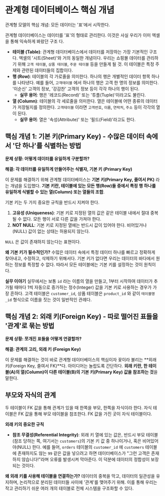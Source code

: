 # 관계형 데이터베이스 핵심 개념

관계형 모델의 핵심 개념: 모든 데이터는 '표'에서 시작한다.

관계형 데이터베이스는 데이터를 '표'의 형태로 관리한다. 이것은 사실 우리가 이미 엑셀을 통해 익숙하게 봐왔던 구조
다.

- **테이블 (Table)**: 관계형 데이터베이스에서 데이터를 저장하는 가장 기본적인 구조다. 엑셀의 '시트(Sheet)'와 거의 동일한 개념이다. 우리는 쇼핑몰 데이터를 관리하기 위해 `고객 테이블`, `상품 테이블`, `주문 테이블` 등을 만들게 될 것. 이 테이블은 특정 주제와 관련된 데이터들의 집합이다.
- **행 (Row)**: 테이블의 각 가로줄을 의미한다. 하나의 행은 개별적인 데이터 항목 하나를 나타낸다. 예를 들어, `고객테이블` 에서 하나의 행은 고객 한 명의 정보를 의미한다. '이순신' 고객의 정보, '강감찬' 고객의 정보 등이 각각 하나의 행이 된다.
	- **실무 용어**: 행은 '레코드(Record)' 또는 '튜플(Tuple)'이라고도 불린다.
- **열 (Column)**: 테이블의 각 세로줄을 의미한다. 열은 테이블에 어떤 종류의 데이터가 저장될지를 정의한다. `고객테이블` 이라면 `고객번호`, `이름`, `연락처`, `주소` 등이 각각의 열이 된다.
	- **실무 용어**: 열은 '속성(Attribute)' 또는 '필드(Field)'라고도 한다.

## 핵심 개념 1: 기본 키(Primary Key) - 수많은 데이터 속에서 '단 하나'를 식별하는 방법

**문제 상황: 어떻게 데이터를 유일하게 구분할까?**

**해결: 각 데이터를 유일하게 만들어주는 식별자, 기본 키 (Primary Key)**

이 문제를 해결하기 위해 관계형 데이터베이스는 **기본 키(Primary Key, 줄여서 PK)** 라는 개념을 도입했다. **기본 키란, 테이블에 있는 모든 행(Row)들 중에서 특정 행 하나를 유일하게 식별할 수 있는 열(Column) 또는 열들의 조합**.

기본 키는 두 가지 중요한 규칙을 반드시 지켜야 한다.
1. **고유성 (Uniqueness)**: 기본 키로 지정된 열의 값은 같은 테이블 내에서 절대 중복될 수 없다. 모든 행이 서로 다른 값을 가져야 한다.
2. **NOT NULL**: 기본 키로 지정된 열에는 반드시 값이 있어야 한다. 비어있거나(NULL) 값이 없는 상태는 허용되지 않는다.

`NULL` 은 값이 존재하지 않는다는 표현이다.

**왜 기본 키가 필수적인가?**
수많은 데이터 속에서 특정 데이터 하나를 빠르고 정확하게 찾아내고, 수정하고, 삭제하기 위해서다. 기본 키가 없다면 우리는 데이터의 바다에서 원하는 정보를 특정할 수 없다. 따라서 모든 테이블에는 기본 키를 설정하는 것이 원칙이다.

**실무 이야기**
실무에서는 보통 `id` 라는 이름의 열을 만들고, 1부터 시작하여 데이터가 추가될 때마다 1씩 자동으로 증가하는 정수(Integer) 값을 기본 키로 사용하는 경우가 가장 흔하다. 고객 테이블은 `customer_id`, 상품 테이블은 `product_id` 와 같이 `테이블명_id` 형식으로 이름을 짓는 것이 일반적인 관례다.

## 핵심 개념 2: 외래 키(Foreign Key) - 따로 떨어진 표들을 '관계'로 묶는 방법

**문제 상황: 쪼개진 표들을 어떻게 연결할까?**

**해결: 관계의 고리, 외래 키 (Foreign Key)**

이 문제를 해결하는 것이 바로 관계형 데이터베이스의 핵심이자 꽃이라 불리는 **외래 키(Foreign Key, 줄여서 FK)**다. 아이디어는 놀랍도록 간단하다. **외래 키란, 한 테이블(A)의 열(Column)이 다른 테이블(B)의 기본 키(Primary Key) 값을 참조하는 것**을 말한다.

## 부모와 자식의 관계

두 테이블이 FK 값을 통해 관계가 있을 때 한쪽을 부모, 한쪽을 자식이라 한다. 자식 테이블은 FK 값을 통해 부모 테이블을 참조한다. FK 값을 가진 곳이 자식 테이블이다.

**외래 키의 중요한 규칙**

- **참조 무결성(Referential Integrity)**: 외래 키 열에 있는 값은, 반드시 부모 테이블(참조 당하는 쪽, 여기서는 `customers`)의 기본 키 값 중 하나이거나, 혹은 비어있어야(NULL) 한다. 예를 들어, `orders` 테이블의 `customer_id` 에 `customers` 테이블에 존재하지도 않는 `99` 같은 값을 넣으려고 하면 데이터베이스가 "그런 고객은 존재하지 않습니다!"라며 오류를 발생시켜 막아준다. 이 덕분에 데이터의 정합성이 보장되는 것이다.

**왜 외래 키를 사용해 테이블을 연결하는가?**
데이터의 중복을 막고, 데이터의 일관성을 유지하며, 논리적으로 분리된 데이터들 사이에 '관계'를 맺어주기 위해. 이를 통해 우리는 작고 관리하기 쉬운 여러 개의 테이블로 전체 시스템을 구조화할 수 있다.
